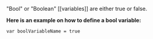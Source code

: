 "Bool" or "Boolean" [[variables]] are either true or false.

**Here is an example on how to define a bool variable:**
```
var boolVariableName = true
```